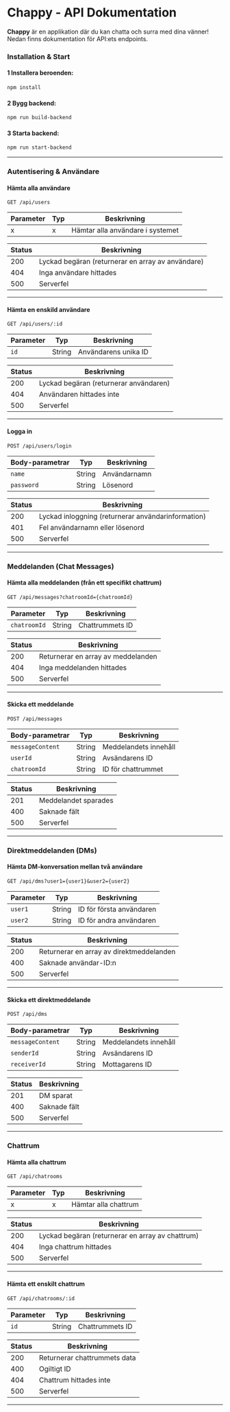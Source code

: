 # Chappy - API Dokumentation

**Chappy** är en applikation där du kan chatta och surra med dina vänner! Nedan finns dokumentation för API:ets endpoints.

###  Installation & Start
#### 1️ Installera beroenden:
```sh
npm install
```
#### 2️ Bygg backend:
```sh
npm run build-backend
```
#### 3️ Starta backend:
```sh
npm run start-backend
```


---

###  **Autentisering & Användare**
####  **Hämta alla användare**
```http
GET /api/users
```
| Parameter | Typ  | Beskrivning |
|-----------|------|------------|
| x | x | Hämtar alla användare i systemet |

| Status | Beskrivning |
|--------|------------|
| 200    | Lyckad begäran (returnerar en array av användare) |
| 404    | Inga användare hittades |
| 500    | Serverfel |

---

####  **Hämta en enskild användare**
```http
GET /api/users/:id
```
| Parameter | Typ | Beskrivning |
|-----------|----|------------|
| `id` | String | Användarens unika ID |

| Status | Beskrivning |
|--------|------------|
| 200    | Lyckad begäran (returnerar användaren) |
| 404    | Användaren hittades inte |
| 500    | Serverfel |

---

####  **Logga in**
```http
POST /api/users/login
```
| Body-parametrar | Typ  | Beskrivning |
|-----------|------|------------|
| `name`    | String | Användarnamn |
| `password` | String | Lösenord |

| Status | Beskrivning |
|--------|------------|
| 200    | Lyckad inloggning (returnerar användarinformation) |
| 401    | Fel användarnamn eller lösenord |
| 500    | Serverfel |

---

###  **Meddelanden (Chat Messages)**
####  **Hämta alla meddelanden (från ett specifikt chattrum)**
```http
GET /api/messages?chatroomId={chatroomId}
```
| Parameter | Typ | Beskrivning |
|-----------|----|------------|
| `chatroomId` | String | Chattrummets ID |

| Status | Beskrivning |
|--------|------------|
| 200    | Returnerar en array av meddelanden |
| 404    | Inga meddelanden hittades |
| 500    | Serverfel |

---

####  **Skicka ett meddelande**
```http
POST /api/messages
```
| Body-parametrar | Typ | Beskrivning |
|-----------|----|------------|
| `messageContent` | String | Meddelandets innehåll |
| `userId` | String | Avsändarens ID |
| `chatroomId` | String | ID för chattrummet |

| Status | Beskrivning |
|--------|------------|
| 201    | Meddelandet sparades |
| 400    | Saknade fält |
| 500    | Serverfel |

---

###  **Direktmeddelanden (DMs)**
####  **Hämta DM-konversation mellan två användare**
```http
GET /api/dms?user1={user1}&user2={user2}
```
| Parameter | Typ | Beskrivning |
|-----------|----|------------|
| `user1` | String | ID för första användaren |
| `user2` | String | ID för andra användaren |

| Status | Beskrivning |
|--------|------------|
| 200    | Returnerar en array av direktmeddelanden |
| 400    | Saknade användar-ID:n |
| 500    | Serverfel |

---

####  **Skicka ett direktmeddelande**
```http
POST /api/dms
```
| Body-parametrar | Typ | Beskrivning |
|-----------|----|------------|
| `messageContent` | String | Meddelandets innehåll |
| `senderId` | String | Avsändarens ID |
| `receiverId` | String | Mottagarens ID |

| Status | Beskrivning |
|--------|------------|
| 201    | DM sparat |
| 400    | Saknade fält |
| 500    | Serverfel |

---

###  **Chattrum**
####  **Hämta alla chattrum**
```http
GET /api/chatrooms
```
| Parameter | Typ  | Beskrivning |
|-----------|------|------------|
| x | x | Hämtar alla chattrum |

| Status | Beskrivning |
|--------|------------|
| 200    | Lyckad begäran (returnerar en array av chattrum) |
| 404    | Inga chattrum hittades |
| 500    | Serverfel |

---

####  **Hämta ett enskilt chattrum**
```http
GET /api/chatrooms/:id
```
| Parameter | Typ  | Beskrivning |
|-----------|------|------------|
| `id` | String | Chattrummets ID |

| Status | Beskrivning |
|--------|------------|
| 200    | Returnerar chattrummets data |
| 400    | Ogiltigt ID |
| 404    | Chattrum hittades inte |
| 500    | Serverfel |

---





